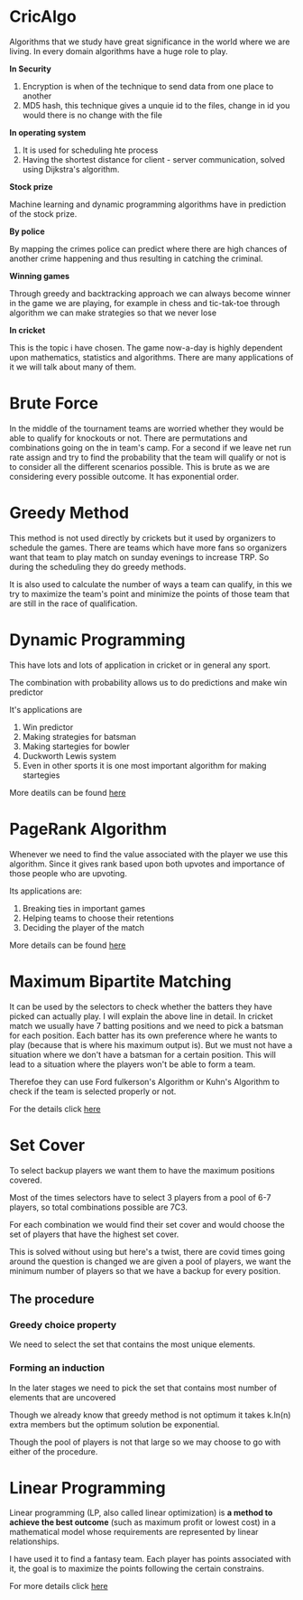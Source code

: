 # CricAlgo

Algorithms that we study have great significance in the world where we are living. In every domain algorithms have a huge role to play.

**In Security**

1. Encryption is when of the technique to send data from one place to another
2. MD5 hash, this technique gives a unquie id to the files, change in id you would there is no change with the file

**In operating system**

1. It is used for scheduling hte process
2. Having the shortest distance for client - server communication, solved using Dijkstra's algorithm.

**Stock prize** 

Machine learning and dynamic programming algorithms have in prediction of the stock prize.

**By police**

By mapping the crimes police can predict where there are high chances of another crime happening and thus resulting in catching the criminal.

**Winning games**

Through greedy and backtracking approach we can always become winner in the game we are playing, for example in chess and tic-tak-toe through algorithm we can make strategies so that we never lose

**In cricket**

This is the topic i have chosen. The game now-a-day is highly dependent upon mathematics, statistics and algorithms. There are many applications of it we will talk about many of them.

# Brute Force

In the middle of the tournament teams are worried whether they would be able to qualify for knockouts or not. There are permutations and combinations going on the in team's camp. For a second if we leave net run rate assign and try to find the probability that the team will qualify or not is to consider all the different scenarios possible. This is brute as we are considering every possible outcome. It has exponential order.

# Greedy Method

This method is not used directly by crickets but it used by organizers to schedule the games. There are teams which have more fans so organizers want that team to play match on sunday evenings to increase TRP. So during the scheduling they do greedy methods. 

It is also used to calculate the number of ways a team can qualify, in this we try to maximize the team's point and minimize the points of those team that are still in the race of qualification.

# Dynamic Programming

This have lots and lots of application in cricket or in general any sport.

The combination with probability allows us to do predictions and make win predictor

It's applications are 

1. Win predictor
2. Making strategies for batsman
3. Making startegies for bowler
4. Duckworth Lewis system
5. Even in other sports it is one most important algorithm for making startegies



More deatils can be found [here](Dynamic_Programming.md)



# PageRank Algorithm

Whenever we need to find the value associated with the player we use this algorithm. Since it gives rank based upon both upvotes and importance of those people who are upvoting.

Its applications are:

1. Breaking ties in important games
2. Helping teams to choose their retentions
3. Deciding the player of the match



More details can be found [here](Pagerank.md)



# Maximum Bipartite Matching

It can be used by the selectors to check whether the batters they have picked can actually play. I will explain the above line in detail. In cricket match we usually have 7 batting positions and we need to pick a batsman for each position. Each batter has its own preference where he wants to play (because that is where his maximum output is). But we must not have a situation where we don't have a batsman for a certain position. This will lead to a situation where the players won't be able to form a team.

Therefoe they can use Ford fulkerson's Algorithm or Kuhn's Algorithm to check if the team is selected properly or not.

For the details click [here](Maximum_Bipartite_Matching.md) 

# Set Cover

To select backup players we want them to have the maximum positions covered.

Most of the times selectors have to select 3 players from a pool of 6-7 players, so total combinations possible are 7C3.

For each combination we would find their set cover and would choose the set of players that have the highest set cover. 

This is solved without using but here's a twist, there are covid times going around the question is changed we are given a pool of players, we want the minimum number of players so that we have a backup for every position.

## The procedure
### Greedy choice property
We need to select the set that contains the most unique elements.

### Forming an induction
In the later stages we need to pick the set that contains most number of elements that are uncovered

Though we already know that greedy method is not optimum it takes k.ln(n) extra members but the optimum solution be exponential.

Though the pool of players is not that large so we may choose to go with either of the procedure.

# Linear Programming

Linear programming (LP, also called linear optimization) is **a method to achieve the best outcome** (such as maximum profit or lowest cost) in a mathematical model whose requirements are represented by linear relationships.

I have used it to find a fantasy team. Each player has points associated with it, the goal is to maximize the points following the certain constrains.



For more details click [here](linear_programming.md)
